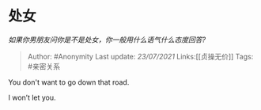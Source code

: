 # 处女
*如果你男朋友问你是不是处女，你一般用什么语气什么态度回答?*

> Author: #Anonymity
> Last update: *23/07/2021*
> Links:[[贞操无价]]
> Tags:  #亲密关系

You don't want to go down that road.

I won’t let you.
